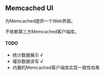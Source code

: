 ## Memcached UI

为Memcached提供一个Web界面。

不依赖第三方Memcached客户端库。

#### TODO

- 统计数据展示 √ 
- 缓存数据读写 √
- 内置的Memcached客户端库实现一致性哈希
